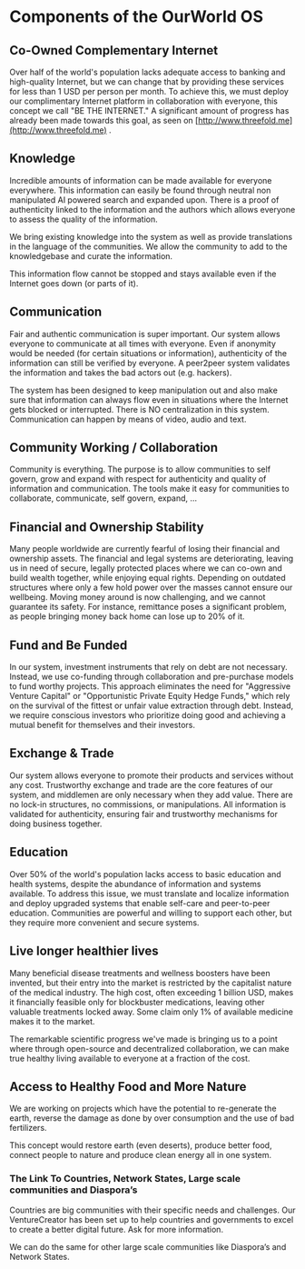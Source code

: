 # Components of the OurWorld OS

## Co-Owned Complementary Internet 

Over half of the world's population lacks adequate access to banking and high-quality Internet, but we can change that by providing these services for less than 1 USD per person per month. To achieve this, we must deploy our complimentary Internet platform in collaboration with everyone, this concept we call "BE THE INTERNET." A significant amount of progress has already been made towards this goal, as seen on [http://www.threefold.me](http://www.threefold.me) .

## Knowledge

Incredible amounts of information can be made available for everyone everywhere. This information can easily be found through neutral non manipulated AI powered search and expanded upon. There is a proof of authenticity linked to the information and the authors which allows everyone to assess the quality of the information.

We bring existing knowledge into the system as well as provide translations in the language of the communities. We allow the community to add to the knowledgebase and curate the information.

This information flow cannot be stopped and stays available even if the Internet goes down (or parts of it).

## Communication

Fair and authentic communication is super important. Our system allows everyone to communicate at all times with everyone. Even if anonymity would be needed (for certain situations or information), authenticity of the information can still be verified by everyone. A peer2peer system validates the information and takes the bad actors out (e.g. hackers). 

The system has been designed to keep manipulation out and also make sure that information can always flow even in situations where the Internet gets blocked or interrupted. There is NO centralization in this system. Communication can happen by means of video, audio and text.

## Community Working / Collaboration

Community is everything. The purpose is to allow communities to self govern, grow and expand with respect for authenticity and quality of information and communication. The tools make it easy for communities to collaborate, communicate, self govern, expand, …

## Financial and Ownership Stability

Many people worldwide are currently fearful of losing their financial and ownership assets. The financial and legal systems are deteriorating, leaving us in need of secure, legally protected places where we can co-own and build wealth together, while enjoying equal rights. Depending on outdated structures where only a few hold power over the masses cannot ensure our wellbeing. Moving money around is now challenging, and we cannot guarantee its safety. For instance, remittance poses a significant problem, as people bringing money back home can lose up to 20% of it.

## Fund and Be Funded

In our system, investment instruments that rely on debt are not necessary. Instead, we use co-funding through collaboration and pre-purchase models to fund worthy projects. This approach eliminates the need for "Aggressive Venture Capital" or "Opportunistic Private Equity Hedge Funds," which rely on the survival of the fittest or unfair value extraction through debt. Instead, we require conscious investors who prioritize doing good and achieving a mutual benefit for themselves and their investors.

## Exchange & Trade

Our system allows everyone to promote their products and services without any cost. Trustworthy exchange and trade are the core features of our system, and middlemen are only necessary when they add value. There are no lock-in structures, no commissions, or manipulations. All information is validated for authenticity, ensuring fair and trustworthy mechanisms for doing business together.

## Education

Over 50% of the world's population lacks access to basic education and health systems, despite the abundance of information and systems available. To address this issue, we must translate and localize information and deploy upgraded systems that enable self-care and peer-to-peer education. Communities are powerful and willing to support each other, but they require more convenient and secure systems.

## Live longer healthier lives

Many beneficial disease treatments and wellness boosters have been invented, but their entry into the market is restricted by the capitalist nature of the medical industry. The high cost, often exceeding 1 billion USD, makes it financially feasible only for blockbuster medications, leaving other valuable treatments locked away. Some claim only 1% of available medicine makes it to the market.

The remarkable scientific progress we've made is bringing us to a point where through open-source and decentralized collaboration, we can make true healthy living available to everyone at a fraction of the cost.

## Access to Healthy Food and More Nature

We are working on projects which have the potential to re-generate the earth, reverse the damage as done by over consumption and the use of bad fertilizers. 

This concept would restore earth (even deserts), produce better food, connect people to nature and produce clean energy all in one system.

### The Link To Countries, Network States, Large scale communities and Diaspora’s

Countries are big communities with their specific needs and challenges. Our VentureCreator has been set up to help countries and governments to excel to create a better digital future. Ask for more information.

We can do the same for other large scale communities like Diaspora’s and Network States.